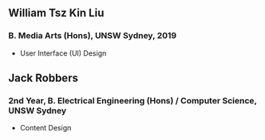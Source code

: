 ---
---

## William Tsz Kin Liu
### B. Media Arts (Hons), UNSW Sydney, 2019

* User Interface (UI) Design

## Jack Robbers
### 2nd Year, B. Electrical Engineering (Hons) / Computer Science, UNSW Sydney

* Content Design
